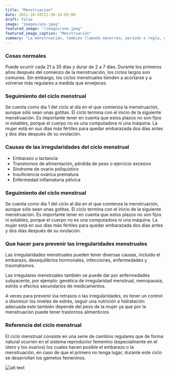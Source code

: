```yaml
---
title: "Menstruacion"
date: 2021-10-20T21:38:14-05:00
draft: false
image: "images/uno.jpeg"
featured_image: "/images/uno.jpeg"
featured_image_caption: "Menstruación"
summary: "La menstruación, también llamada menorrea, período o regla, es la expulsión de sangre y mucosa que experimentan algunas hembras mamíferas ​ desde el endometrio y hacia la vagina. En las hembras humanas esto ocurre durante un promedio de entre tres y siete días cada mes. Wikipedia."
---
```


### **Cosas normales** 
Puede ocurrir cada 21 a 35 días y durar de 2 a 7 días. Durante los primeros años después del comienzo de la menstruación, los ciclos largos son comunes. Sin embargo, los ciclos menstruales tienden a acortarse y a volverse más regulares a medida que envejeces.

### **Seguimiento del ciclo menstrual**
Se cuenta como día 1 del ciclo al día en el que comienza la menstruación, aunque sólo sean unas gotitas. El ciclo termina con el inicio de la siguiente menstruación. Es importante tener en cuenta que estos plazos no son fijos ni estables, porque el cuerpo no es una computadora ni una máquina. La mujer está en sus días más fértiles para quedar embarazada dos días antes y dos días después de su ovulación.

### **Causas de las irregularidades del ciclo menstrual**
- Embarazo o lactancia
- Transtornos de alimentación, pérdida de peso o ejercicio excesivo
- Síndrome de ovario poliquístico
- Insuficiencia ovárica prematura
- Enfermedad inflamatoria pélvica

### **Seguimiento del ciclo menstrual**
Se cuenta como día 1 del ciclo al día en el que comienza la menstruación, aunque sólo sean unas gotitas. El ciclo termina con el inicio de la siguiente menstruación. Es importante tener en cuenta que estos plazos no son fijos ni estables, porque el cuerpo no es una computadora ni una máquina. La mujer está en sus días más fértiles para quedar embarazada dos días antes y dos días después de su ovulación.

### **Que hacer para prevenir las irregularidades menstruales**
Las irregularidades menstruales pueden tener diversas causas, incluido el embarazo, desequilibrios hormonales, infecciones, enfermedades y traumatismos.

Las irregulares menstruales también se puede dar por enfermedades subyacente, por ejemplo: genética de irregularidad menstrual, menopausia, estrés o efectos secundarios de medicamentos. 

A veces para prevenir loa retrasos o las irregularidades, es tener un control o disminuir los niveles de estrés, seguir una nutrición e hidratación adecuada esto también depende del peso de la mujer ya que por la menstruación puede tener trastornos alimenticios

### **Referencia del ciclo menstrual**
El ciclo menstrual consiste en una serie de cambios regulares que de forma natural ocurren en el sistema reproductor femenino (especialmente en el útero y los ovarios) los cuales hacen posible el embarazo o la menstruación, en caso de que el primero no tenga lugar, durante este ciclo se desarrollan los gametos femeninos.

![alt text](/images/uno.jpeg)